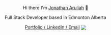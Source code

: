 
<p align="center">
  Hi there I'm <a href="https://jaruliah.me/">Jonathan Aruliah</a> 👋
</p>

<p align="center">
Full Stack Developer based in Edmonton Alberta
</p>

<div align="center">
  <a href="https://jaruliah.me/">Portfolio / </a>
  <a href="https://www.linkedin.com/in/jonathan-aruliah-1b98611ba/">LinkedIn / </a>
    <a href="mailto:jonathanaruliah@gmail.com">Email</a>
  
  <a href="https://github.com/anuraghazra/github-readme-stats">
  <img align="center" src="https://github-readme-stats.vercel.app/api?username=jaruliah" />
</a>
</div>





